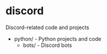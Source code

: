 discord
=======

Discord-related code and projects

* python/ - Python projects and code
  * bots/ - Discord bots

